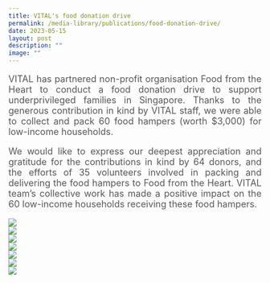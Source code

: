 ```yaml
---
title: VITAL's food donation drive
permalink: /media-library/publications/food-donation-drive/
date: 2023-05-15
layout: post
description: ""
image: ""
---
```

<p style="font-size: 18px;color:#585858;text-align:justify;">
VITAL has partnered non-profit organisation Food from the Heart to conduct a food donation drive to support underprivileged families in Singapore. Thanks to the generous contribution in kind by VITAL staff, we were able to collect and pack 60 food hampers (worth $3,000) for low-income households. 
</p>

<p style="font-size: 18px;color:#585858;text-align:justify;">
We would like to express our deepest appreciation and gratitude for the contributions in kind by 64 donors,  and the efforts of 35 volunteers involved in packing and delivering the food hampers to Food from the Heart. VITAL team’s collective work has made a positive impact on the 60 low-income households receiving these food hampers.
</p>

<img src="/images/media/charity 01.jpg">
<br>
<img src="/images/media/charity 02.jpg">
<br>
<img src="/images/media/charity 03.jpg">
<br>
<img src="/images/media/charity 04.jpg">
<br>
<img src="/images/media/charity 05.jpg">
<br>
<img src="/images/media/charity 06.jpg">
<br>
<img src="/images/media/charity 07.jpg">